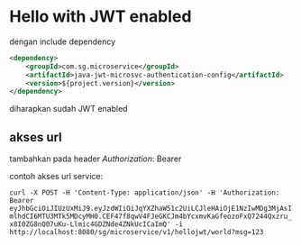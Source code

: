 # Hello with JWT enabled

dengan include dependency

```xml
<dependency>
	<groupId>com.sg.microservice</groupId>
	<artifactId>java-jwt-microsvc-authentication-config</artifactId>
	<version>${project.version}</version>
</dependency>
```
diharapkan sudah JWT enabled

## akses url

tambahkan pada header *Authorization*: Bearer <jwtoken>

contoh akses url service:

`curl -X POST -H 'Content-Type: application/json' -H 'Authorization: Bearer eyJhbGciOiJIUzUxMiJ9.eyJzdWIiOiJqYXZhaW51c2UiLCJleHAiOjE1NzIwMDg3MjAsImlhdCI6MTU3MTk5MDcyMH0.CEF47f8qwV4FJeGKCJm4bYcxmvKaGfeozoFxQ7244Qxzru_x8I0ZG8nQ07uKu-Llmic4GDZNde4ZNkUcICaImQ' -i http://localhost:8080/sg/microservice/v1/hellojwt/world?msg=123`